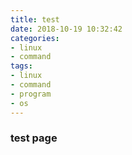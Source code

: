```yaml
---
title: test
date: 2018-10-19 10:32:42
categories:
- linux
- command
tags: 
- linux
- command
- program
- os
---
```

### test page
